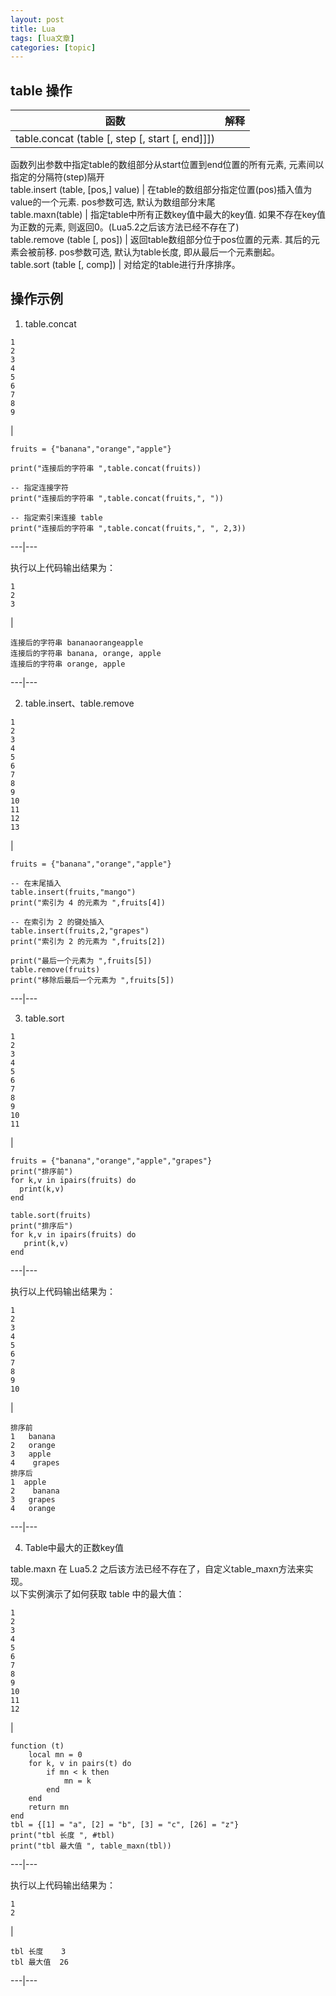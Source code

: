 ```yaml
---
layout: post
title: Lua 
tags: [lua文章]
categories: [topic]
---
```

## table 操作

函数 | 解释  
---|---  
table.concat (table [, step [, start [, end]]]) |
函数列出参数中指定table的数组部分从start位置到end位置的所有元素, 元素间以指定的分隔符(step)隔开  
table.insert (table, [pos,] value) | 在table的数组部分指定位置(pos)插入值为value的一个元素.
pos参数可选, 默认为数组部分末尾  
table.maxn(table) | 指定table中所有正数key值中最大的key值. 如果不存在key值为正数的元素,
则返回0。(Lua5.2之后该方法已经不存在了)  
table.remove (table [, pos]) | 返回table数组部分位于pos位置的元素. 其后的元素会被前移. pos参数可选,
默认为table长度, 即从最后一个元素删起。  
table.sort (table [, comp]) | 对给定的table进行升序排序。  
  
## 操作示例

  1. table.concat

    
    
    1  
    2  
    3  
    4  
    5  
    6  
    7  
    8  
    9  
    

|

    
    
    fruits = {"banana","orange","apple"}  
      
    print("连接后的字符串 ",table.concat(fruits))  
      
    -- 指定连接字符  
    print("连接后的字符串 ",table.concat(fruits,", "))  
      
    -- 指定索引来连接 table  
    print("连接后的字符串 ",table.concat(fruits,", ", 2,3))  
      
  
---|---  
  
执行以上代码输出结果为：

    
    
    1  
    2  
    3  
    

|

    
    
    连接后的字符串 bananaorangeapple  
    连接后的字符串 banana, orange, apple  
    连接后的字符串 orange, apple  
      
  
---|---  
  
  2. table.insert、table.remove

    
    
    1  
    2  
    3  
    4  
    5  
    6  
    7  
    8  
    9  
    10  
    11  
    12  
    13  
    

|

    
    
    fruits = {"banana","orange","apple"}  
      
    -- 在末尾插入  
    table.insert(fruits,"mango")  
    print("索引为 4 的元素为 ",fruits[4])  
      
    -- 在索引为 2 的键处插入  
    table.insert(fruits,2,"grapes")  
    print("索引为 2 的元素为 ",fruits[2])  
      
    print("最后一个元素为 ",fruits[5])  
    table.remove(fruits)  
    print("移除后最后一个元素为 ",fruits[5])  
      
  
---|---  
  
  3. table.sort

    
    
    1  
    2  
    3  
    4  
    5  
    6  
    7  
    8  
    9  
    10  
    11  
    

|

    
    
    fruits = {"banana","orange","apple","grapes"}  
    print("排序前")  
    for k,v in ipairs(fruits) do  
      print(k,v)  
    end  
      
    table.sort(fruits)  
    print("排序后")  
    for k,v in ipairs(fruits) do  
       print(k,v)  
    end  
      
  
---|---  
  
执行以上代码输出结果为：

    
    
    1  
    2  
    3  
    4  
    5  
    6  
    7  
    8  
    9  
    10  
    

|

    
    
    排序前  
    1   banana  
    2   orange  
    3   apple  
    4    grapes  
    排序后  
    1  apple  
    2    banana  
    3   grapes  
    4   orange  
      
  
---|---  
  
  4. Table中最大的正数key值

table.maxn 在 Lua5.2 之后该方法已经不存在了，自定义table_maxn方法来实现。  
以下实例演示了如何获取 table 中的最大值：

    
    
    1  
    2  
    3  
    4  
    5  
    6  
    7  
    8  
    9  
    10  
    11  
    12  
    

|

    
    
    function (t)  
        local mn = 0  
        for k, v in pairs(t) do  
            if mn < k then  
                mn = k  
            end  
        end  
        return mn  
    end  
    tbl = {[1] = "a", [2] = "b", [3] = "c", [26] = "z"}  
    print("tbl 长度 ", #tbl)  
    print("tbl 最大值 ", table_maxn(tbl))  
      
  
---|---  
  
执行以上代码输出结果为：

    
    
    1  
    2  
    

|

    
    
    tbl 长度    3  
    tbl 最大值  26  
      
  
---|---